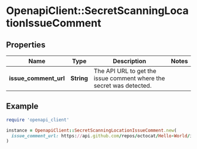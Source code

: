 # OpenapiClient::SecretScanningLocationIssueComment

## Properties

| Name | Type | Description | Notes |
| ---- | ---- | ----------- | ----- |
| **issue_comment_url** | **String** | The API URL to get the issue comment where the secret was detected. |  |

## Example

```ruby
require 'openapi_client'

instance = OpenapiClient::SecretScanningLocationIssueComment.new(
  issue_comment_url: https://api.github.com/repos/octocat/Hello-World/issues/comments/1081119451
)
```

